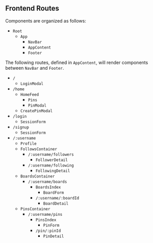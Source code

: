 ## Frontend Routes

Components are organized as follows:

* `Root`
  * `App`
    * `NavBar`
    * `AppContent`
    * `Footer`

The following routes, defined in `AppContent`, will render components between `NavBar` and `Footer`.

* `/`
  * `LoginModal`
* `/home`
  * `HomeFeed`
    * `Pins`
    * `PinModal`
  * `CreatePinModal`
* `/login`
  * `SessionForm`
* `/signup`
  * `SessionForm`
* `/:username`
  * `Profile`
  * `FollowsContainer`
    * `/:username/followers`
      * `FollowerDetail`
    * `/:username/following`
      * `FollowingDetail`
  * `BoardsContainer`
    * `/:username/boards`
      * `BoardsIndex`
        * `BoardForm`
      * `/:username/:boardId`
        * `BoardDetail`
  * `PinsContainer`
    * `/:username/pins`
      * `PinsIndex`
        * `PinForm`
      * `/pin/:pinId`
        * `PinDetail`
